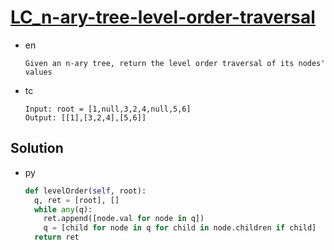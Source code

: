 # [LC_n-ary-tree-level-order-traversal](https://leetcode.com/problems/n-ary-tree-level-order-traversal)

* en

  ```en
  Given an n-ary tree, return the level order traversal of its nodes' values
  ```

* tc

  ```tc
  Input: root = [1,null,3,2,4,null,5,6]
  Output: [[1],[3,2,4],[5,6]]
  ```

## Solution

* py

  ```py
  def levelOrder(self, root):
    q, ret = [root], []
    while any(q):
      ret.append([node.val for node in q])
      q = [child for node in q for child in node.children if child]
    return ret
  ```
